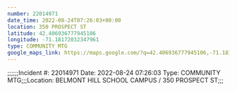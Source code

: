 ```yaml
---
number: 22014971
date_time: 2022-08-24T07:26:03+00:00
location: 350 PROSPECT ST
latitude: 42.406936777945106
longitude: -71.18172032347961
type: COMMUNITY MTG
google_maps_link: https://maps.google.com/?q=42.406936777945106,-71.18172032347961
---
```


;;;;;;Incident #: 22014971   Date: 2022-08-24 07:26:03   Type: COMMUNITY MTG;;;Location: BELMONT HILL SCHOOL CAMPUS / 350 PROSPECT ST;;;
